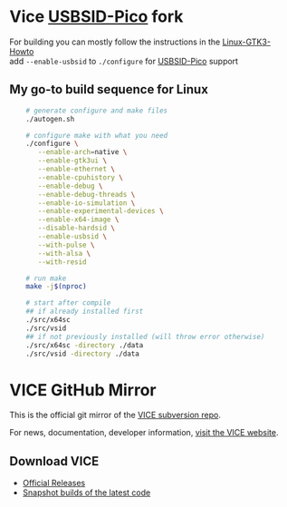 # Vice [USBSID-Pico](https://github.com/LouDnl/USBSID-Pico) fork
For building you can mostly follow the instructions in the [Linux-GTK3-Howto](vice/doc/building/Linux-GTK3-Howto.txt) \
add `--enable-usbsid` to `./configure` for [USBSID-Pico](https://github.com/LouDnl/USBSID-Pico) support

## My go-to build sequence for Linux
```bash
    # generate configure and make files
    ./autogen.sh

    # configure make with what you need
    ./configure \
       --enable-arch=native \
       --enable-gtk3ui \
       --enable-ethernet \
       --enable-cpuhistory \
       --enable-debug \
       --enable-debug-threads \
       --enable-io-simulation \
       --enable-experimental-devices \
       --enable-x64-image \
       --disable-hardsid \
       --enable-usbsid \
       --with-pulse \
       --with-alsa \
       --with-resid

    # run make
    make -j$(nproc)

    # start after compile
    ## if already installed first
    ./src/x64sc
    ./src/vsid
    ## if not previously installed (will throw error otherwise)
    ./src/x64sc -directory ./data
    ./src/vsid -directory ./data
```

# VICE GitHub Mirror
This is the official git mirror of the [VICE subversion repo](https://sourceforge.net/p/vice-emu/code/HEAD/tree/).

For news, documentation, developer information, [visit the VICE website](https://vice-emu.sourceforge.io/).

## Download VICE
* [Official Releases](https://vice-emu.sourceforge.io/#download)
* [Snapshot builds of the latest code](https://github.com/VICE-Team/svn-mirror/releases)
